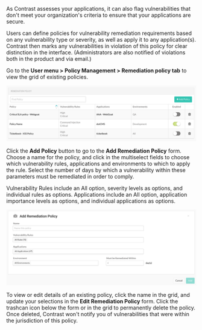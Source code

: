 <!--
title: "Remediation Policy"
description: "Overview of remediation policy"
tags: "Admin remediation policy management"
-->


As Contrast assesses your applications, it can also flag vulnerabilities that don't meet your organization's criteria to ensure that your applications are secure.  
 
Users can define policies for vulnerability remediation requirements based on any vulnerability type or severity, as well as apply it to any application(s). Contrast then marks any vulnerabilities in violation of this policy for clear distinction in the interface. (Administrators are also notified of violations both in the product and via email.)

Go to the **User menu > Policy Management > Remediation policy tab** to view the grid of existing policies. 

<a href="assets/images/Remediation-policy.png" rel="lightbox" title="Remediation Policy grid"><img class="thumbnail" src="assets/images/Remediation-policy.png"/></a>

Click the **Add Policy** button to go to the **Add Remediation Policy** form. Choose a name for the policy, and click in the multiselect fields to choose which vulnerability rules, applications and environments to which to apply the rule. Select the number of days by which a vulnerability within these parameters must be remediated in order to comply. 

Vulnerability Rules include an All option, severity levels as options, and individual rules as options. Applications include an All option, application importance levels as options, and individual applications as options. 

<a href="assets/images/Add-remediation-policy.png" rel="lightbox" title="Add Remediation Policy"><img class="thumbnail" src="assets/images/Add-remediation-policy.png"/></a>

To view or edit details of an existing policy, click the name in the grid, and update your selections in the **Edit Remediation Policy** form. Click the trashcan icon below the form or in the grid to permanently delete the policy. Once deleted, Contrast won't notify you of vulnerabilities that were within the jurisdiction of this policy. 